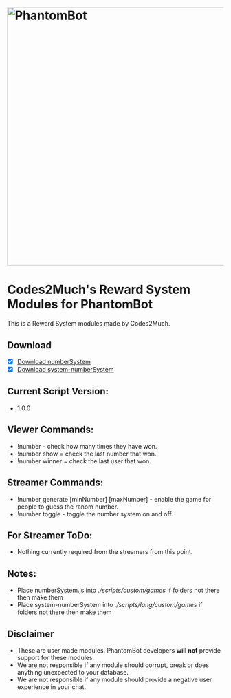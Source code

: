 # <img alt="PhantomBot" src="https://phantombot.tv/img/new-logo-dark-v2.png" width="600px"/>

# Codes2Much's Reward System Modules for PhantomBot
This is a Reward System modules made by Codes2Much.

## Download
- [x] [Download numberSystem](https://raw.githubusercontent.com/Codes2Much/Phantombot-Custom-Scripts/master/custom/games/rewardSystem/numberSystem.js "numberSystem")
- [x] [Download system-numberSystem](https://raw.githubusercontent.com/Codes2Much/Phantombot-Custom-Scripts/master/lang/english/custom/games/system-numberSystem.js "system-numberSystem")

## Current Script Version:
- 1.0.0

## Viewer Commands:
- !number - check how many times they have won.
- !number show = check the last number that won.
- !number winner = check the last user that won. 

## Streamer Commands:
- !number generate [minNumber] [maxNumber] - enable the game for people to guess the ranom number.
- !number toggle - toggle the number system on and off.

## For Streamer ToDo:
- Nothing currently required from the streamers from this point.

## Notes:
- Place numberSystem.js into *./scripts/custom/games* if folders not there then make them
- Place system-numberSystem into *./scripts/lang/custom/games* if folders not there then make them

## Disclaimer
- These are user made modules. PhantomBot developers **will not** provide support for these modules.
- We are not responsible if any module should corrupt, break or does anything unexpected to your database.
- We are not responsible if any module should provide a negative user experience in your chat.
